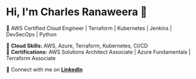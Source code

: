 # Hi, I'm Charles Ranaweera 👋
🚀 AWS Certified Cloud Engineer | Terraform | Kubernetes | Jenkins | DevSecOps | Python  

🔹 **Cloud Skills:** AWS, Azure, Terraform, Kubernetes, CI/CD  
🔹 **Certifications:** AWS Solutions Architect Associate | Azure Fundamentals | Terraform Associate  

💬 Connect with me on **[LinkedIn](https://www.linkedin.com/in/charlesranaweera)**
